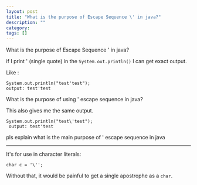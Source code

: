 ```yaml
---
layout: post
title: "What is the purpose of Escape Sequence \' in java?"
description: ""
category:
tags: []
---
```


What is the purpose of Escape Sequence \' in java?


if I print ' (single quote) in the `System.out.println()` I can get exact output.

Like :

    System.out.println("test'test");
    output: test'test

What is the purpose of using \' escape sequence in java?

This also gives me the same output.

    System.out.println("test\'test");
     output: test'test

pls explain what is the main purpose of \' escape sequence in java


--------------------------------------- 
It's for use in character literals:

    char c = '\'';

Without that, it would be painful to get a single apostrophe as a `char`.


